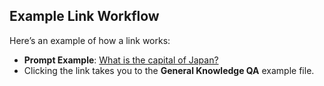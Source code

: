 ## Example Link Workflow
Here’s an example of how a link works:
- **Prompt Example**: [What is the capital of Japan?](./projects/general-knowledge-qa/qa_examples.md)
- Clicking the link takes you to the **General Knowledge QA** example file.


